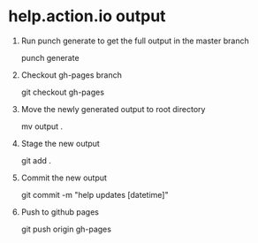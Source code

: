 # help.action.io output

1. Run punch generate to get the full output in the master branch

    punch generate

2. Checkout gh-pages branch

    git checkout gh-pages

3. Move the newly generated output to root directory

    mv output .

4. Stage the new output

    git add .

5. Commit the new output

    git commit -m "help updates [datetime]"

6. Push to github pages

    git push origin gh-pages
